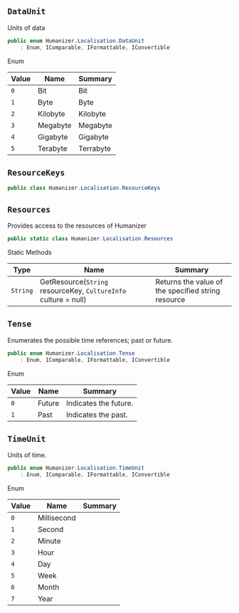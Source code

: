 ## `DataUnit`

Units of data
```csharp
public enum Humanizer.Localisation.DataUnit
    : Enum, IComparable, IFormattable, IConvertible

```

Enum

| Value | Name | Summary | 
| --- | --- | --- | 
| `0` | Bit | Bit | 
| `1` | Byte | Byte | 
| `2` | Kilobyte | Kilobyte | 
| `3` | Megabyte | Megabyte | 
| `4` | Gigabyte | Gigabyte | 
| `5` | Terabyte | Terrabyte | 


## `ResourceKeys`

```csharp
public class Humanizer.Localisation.ResourceKeys

```

## `Resources`

Provides access to the resources of Humanizer
```csharp
public static class Humanizer.Localisation.Resources

```

Static Methods

| Type | Name | Summary | 
| --- | --- | --- | 
| `String` | GetResource(`String` resourceKey, `CultureInfo` culture = null) | Returns the value of the specified string resource | 


## `Tense`

Enumerates the possible time references; past or future.
```csharp
public enum Humanizer.Localisation.Tense
    : Enum, IComparable, IFormattable, IConvertible

```

Enum

| Value | Name | Summary | 
| --- | --- | --- | 
| `0` | Future | Indicates the future. | 
| `1` | Past | Indicates the past. | 


## `TimeUnit`

Units of time.
```csharp
public enum Humanizer.Localisation.TimeUnit
    : Enum, IComparable, IFormattable, IConvertible

```

Enum

| Value | Name | Summary | 
| --- | --- | --- | 
| `0` | Millisecond |  | 
| `1` | Second |  | 
| `2` | Minute |  | 
| `3` | Hour |  | 
| `4` | Day |  | 
| `5` | Week |  | 
| `6` | Month |  | 
| `7` | Year |  | 


